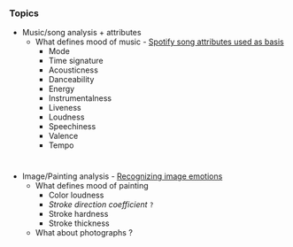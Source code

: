 ### Topics
* Music/song analysis + attributes
    * What defines mood of music - [Spotify song attributes used as basis](https://developer.spotify.com/documentation/web-api/reference/tracks/get-audio-features/)
        * Mode
        * Time signature
        * Acousticness
        * Danceability
        * Energy
        * Instrumentalness
        * Liveness
        * Loudness
        * Speechiness
        * Valence
        * Tempo
#  
* Image/Painting analysis - [Recognizing image emotions](https://arxiv.org/pdf/1705.07543.pdf)
    * What defines mood of painting
        * Color loudness
        * *Stroke direction coefficient* `?`
        * Stroke hardness
        * Stroke thickness
    - What about photographs ?

            
    